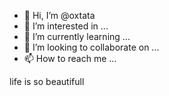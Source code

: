 - 👋 Hi, I’m @oxtata
- 👀 I’m interested in ...
- 🌱 I’m currently learning ...
- 💞️ I’m looking to collaborate on ...
- 📫 How to reach me ...

<!---
oxtata/oxtata is a ✨ special ✨ repository because its `README.md` (this file) appears on your GitHub profile.
You can click the Preview link to take a look at your changes.
--->
life is so beautifull
